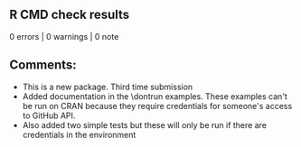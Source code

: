 ## R CMD check results

0 errors | 0 warnings | 0 note

## Comments:
* This is a new package. Third time submission
* Added documentation in the \dontrun examples. These examples can't be run on CRAN because they require credentials for someone's access to GitHub API.
* Also added two simple tests but these will only be run if there are credentials in the environment
